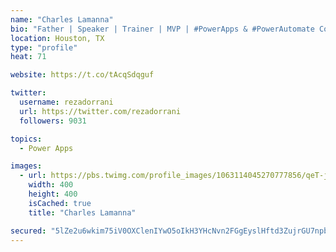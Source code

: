 ```yaml
---
name: "Charles Lamanna"
bio: "Father | Speaker | Trainer | MVP | #PowerApps & #PowerAutomate Community Super User | YouTuber Right-pointing triangle http://youtube.com/c/rezadorrani | Learn - Share - Clockwise rightwards and leftwards open circle arrows"
location: Houston, TX
type: "profile"
heat: 71

website: https://t.co/tAcqSdqguf

twitter:
  username: rezadorrani
  url: https://twitter.com/rezadorrani
  followers: 9031

topics:
  - Power Apps

images:
  - url: https://pbs.twimg.com/profile_images/1063114045270777856/qeT-jpWr_400x400.jpg
    width: 400
    height: 400
    isCached: true
    title: "Charles Lamanna"

secured: "5lZe2u6wkim75iV0OXClenIYwO5oIkH3YHcNvn2FGgEyslHftd3ZujrGU7npbDC5hDz7AP2x/ePfLQNuU6pmP1PeoZ5Datv3SwtXZhdIpv3n5tNTMIabOUdqCS4Z/V2NjLrjqvQlORNa/ZlwwWpOdw3G7F7bPXGIfw0F9dQ7rQZzjfmAFoTFBF8f765ZheSiv7Gt5+Yy+pjGl+Hj/eTjOJdnoXl+FNtT6IiggZ0ftVxVF4mfIG/2fYnn77sHApBkYgdxH3Bg4h0WqGmzfUk9tiX/vkGsyOEGwFYSyeSYRaxNiSBQzDZoUFKWs6M0BhA7pp+ZZ07RV+hK+vtciypHKzlxtqvOmoAHzsxYW8HHGnCa1J4pjtqvx4OJsQ7+6DZN0JAuYXTsU2gl9QXsqsPHnYRKBHleco2qt2riYuGq7h0=;Lv7HMCDDYotl6sy8LONMgw=="
---
```


